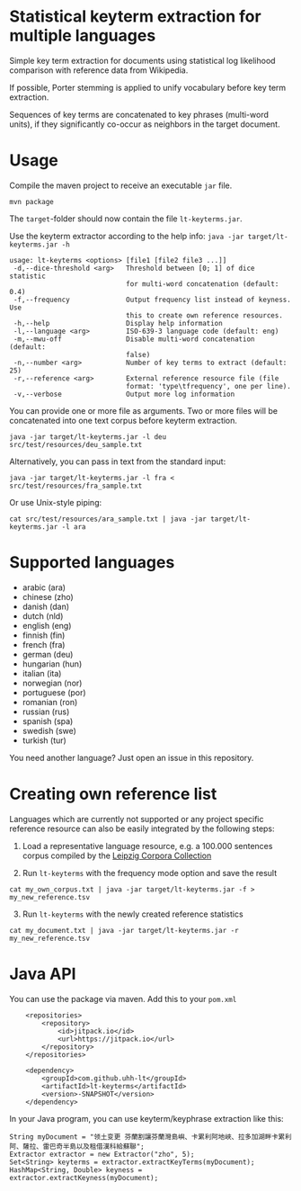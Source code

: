 # Statistical keyterm extraction for multiple languages

Simple key term extraction for documents using statistical log likelihood 
comparison with reference data from Wikipedia.

If possible, Porter stemming is applied to unify vocabulary before key term 
extraction. 

Sequences of key terms are concatenated to key phrases (multi-word units), 
if they significantly co-occur as neighbors in the target document.

# Usage

Compile the maven project to receive an executable `jar` file.

```
mvn package
```

The `target`-folder should now contain the file `lt-keyterms.jar`.

Use the keyterm extractor according to the help info: `java -jar target/lt-keyterms.jar -h`

```
usage: lt-keyterms <options> [file1 [file2 file3 ...]]
 -d,--dice-threshold <arg>   Threshold between [0; 1] of dice statistic
                             for multi-word concatenation (default: 0.4)
 -f,--frequency              Output frequency list instead of keyness. Use
                             this to create own reference resources.
 -h,--help                   Display help information
 -l,--language <arg>         ISO-639-3 language code (default: eng)
 -m,--mwu-off                Disable multi-word concatenation (default:
                             false)
 -n,--number <arg>           Number of key terms to extract (default: 25)
 -r,--reference <arg>        External reference resource file (file
                             format: 'type\tfrequency', one per line).
 -v,--verbose                Output more log information
```

You can provide one or more file as arguments. Two or more files will be
concatenated into one text corpus before keyterm extraction.

```
java -jar target/lt-keyterms.jar -l deu src/test/resources/deu_sample.txt
```

Alternatively, you can pass in text from the standard input:

```
java -jar target/lt-keyterms.jar -l fra < src/test/resources/fra_sample.txt
```

Or use Unix-style piping:

```
cat src/test/resources/ara_sample.txt | java -jar target/lt-keyterms.jar -l ara 
```

# Supported languages

* arabic (ara)
* chinese (zho)
* danish (dan)
* dutch (nld)
* english (eng)
* finnish (fin)
* french (fra)
* german (deu)
* hungarian (hun)
* italian (ita)
* norwegian (nor)
* portuguese (por)
* romanian (ron)
* russian (rus)
* spanish (spa)
* swedish (swe)
* turkish (tur)

You need another language? Just open an issue in this repository.

# Creating own reference list

Languages which are currently not supported or any project specific reference
resource can also be easily integrated by the following steps:

1. Load a representative language resource, e.g. a 100.000 sentences
corpus compiled by the [Leipzig Corpora Collection](http://wortschatz.uni-leipzig.de/en/download)

2. Run `lt-keyterms` with the frequency mode option and save the result

```
cat my_own_corpus.txt | java -jar target/lt-keyterms.jar -f > my_new_reference.tsv
```

3.  Run `lt-keyterms` with the newly created reference statistics

```
cat my_document.txt | java -jar target/lt-keyterms.jar -r my_new_reference.tsv
```


# Java API

You can use the package via maven. Add this to your `pom.xml`

```
	<repositories>
		<repository>
		    <id>jitpack.io</id>
		    <url>https://jitpack.io</url>
		</repository>
	</repositories>
```

```
	<dependency>
	    <groupId>com.github.uhh-lt</groupId>
	    <artifactId>lt-keyterms</artifactId>
	    <version>-SNAPSHOT</version>
	</dependency>
```

In your Java program, you can use keyterm/keyphrase extraction like this:

```
String myDocument = "领土变更 芬蘭割讓芬蘭灣島嶼、卡累利阿地峽、拉多加湖畔卡累利阿、薩拉、雷巴奇半島以及租借漢科給蘇聯";
Extractor extractor = new Extractor("zho", 5);
Set<String> keyterms = extractor.extractKeyTerms(myDocument);
HashMap<String, Double> keyness = extractor.extractKeyness(myDocument);
```


